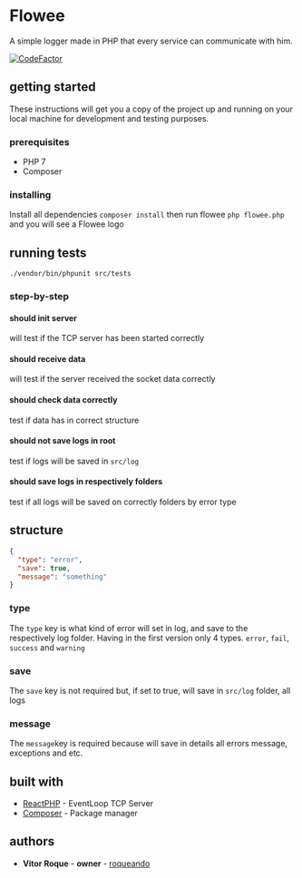 # Flowee
A simple logger made in PHP that every service can communicate with him.

[![CodeFactor](https://www.codefactor.io/repository/github/roqueando/flowee/badge)](https://www.codefactor.io/repository/github/roqueando/flowee)

## getting started
These instructions will get you a copy of the project up and running on your local machine for development and testing purposes. 

### prerequisites
- PHP 7
- Composer

### installing
Install all dependencies
`composer install`
then run flowee
`php flowee.php` and
you will see a Flowee logo

## running tests
`./vendor/bin/phpunit src/tests`

### step-by-step
#### should init server
will test if the TCP server has been started correctly

#### should receive data
will test if the server received the socket data correctly

#### should check data correctly
test if data has in correct structure

#### should not save logs in root
test if logs will be saved in `src/log`

#### should save logs in respectively folders
test if all logs will be saved on correctly folders by error type

## structure
```json
{
  "type": "error",
  "save": true,
  "message": "something"
}

```
### type
The `type` key is what kind of error will set in log, and save to the respectively log folder. Having in the first version only 4 types. `error`, `fail`, `success` and `warning`

### save
The `save` key is not required but, if set to true, will save in `src/log` folder, all logs

### message
The `message`key is required because will save in details all errors message, exceptions and etc.

## built with
* [ReactPHP](https://github.com/reactphp/socket) - EventLoop TCP Server
* [Composer](https://getcomposer.org/) - Package manager

## authors
* **Vitor Roque** - **owner** - [roqueando](https://github.com/roqueando)
